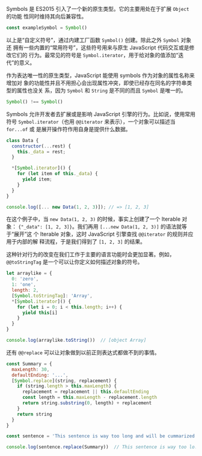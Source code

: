 Symbols 是 ES2015 引入了一个新的原生类型。它的主要用处在于扩展 `Object` 的功能
性同时维持其向后兼容性。

```javascript
const exampleSymbol = Symbol()
```

以上是“自定义符号”，通过内建工厂函数 `Symbol()` 创建。除此之外 `Symbol` 对象还
拥有一些内置的“常用符号”，这些符号用来与原生 JavaScript 代码交互或是修改它们的
行为。最常见的符号是 `Symbol.iterator`，用于给对象的值添加“迭代”的意义。

作为表达唯一性的原生类型，JavaScript 能使用 symbols 作为对象的属性名称来增加对
象的功能性并且不用担心会出现属性冲突，即使已经存在同名的字符串类型的属性也没关
系，因为 `Symbol` 和 `String` 是不同的而且 `Symbol` 是唯一的。

```javascript
Symbol() !== Symbol()
```

Symbols 允许开发者去扩展或是影响 JavaScript 引擎的行为。比如说，使用常用符号
`Symbol.iterator`（也用 `@@iterator` 来表示），一个对象可以描述当 `for...of` 或
是展开操作符作用自身是提供什么数据。

```javascript
class Data {
  constructor(...rest) {
    this._data = rest;
  }

  *[Symbol.iterator]() {
    for (let item of this._data) {
      yield item;
    }
  }
}

console.log([... new Data(1, 2, 3)]); // => [1, 2, 3]
```

在这个例子中，当 `new Data(1, 2, 3)` 的时候，事实上创建了一个 Iterable 对象：
`{"_data": [1, 2, 3]}`。我们再用 `[...new Data(1, 2, 3)]` 的语法就等于“展开”这
个 Iterable 对象，这时 JavaScript 引擎查找 `@@iterator` 的规则并应用于内部的解
释流程，于是我们得到了 `[1, 2, 3]` 的结果。 

这种针对行为的改变在我们工作于主要的语言功能时会更加显著。例如，`@@toStringTag`
是一个可以让你定义如何描述对象的符号。

```javascript
let arraylike = {
  0: 'zero',
  1: 'one',
  length: 2,
  [Symbol.toStringTag]: 'Array',
  *[Symbol.iterator]() {
    for (let i = 0; i < this.length; i++) {
      yield this[i]
    }
  }
}

console.log(arraylike.toString())  // [object Array]
```

还有 `@@replace` 可以让对象做到以前正则表达式都做不到的事情。

```javascript
const Summary = {
  maxLength: 30,
  defaultEnding: '...',
  [Symbol.replace](string, replacement) {
    if (string.length > this.maxLength) {
      replacement = replacement || this.defaultEnding
      const length = this.maxLength - replacement.length
      return string.substring(0, length) + replacement
    }
    return string
  }
}

const sentence = 'This sentence is way too long and will be cummarized!'

console.log(sentence.replace(Summary))  // This sentence is way too lo...
```
